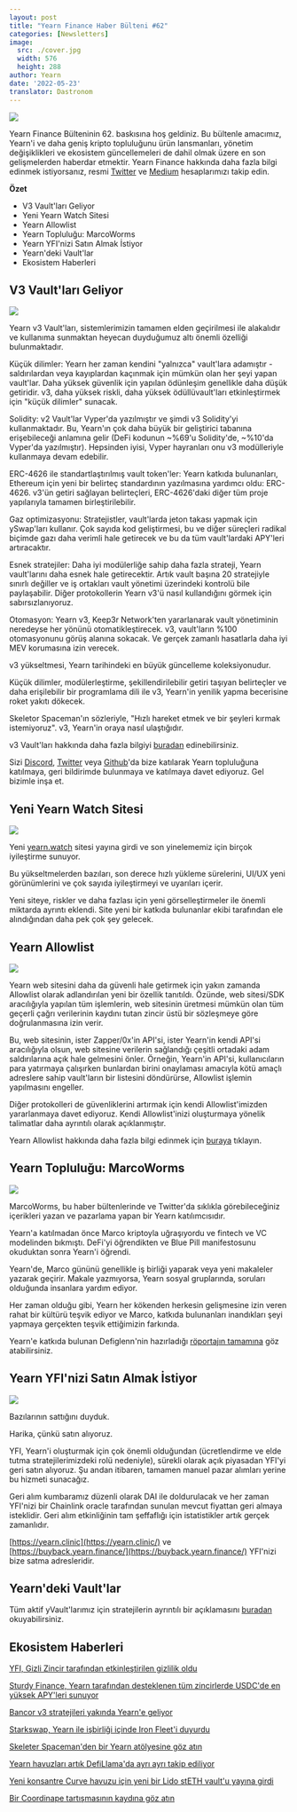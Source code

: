 ```yaml
---
layout: post
title: "Yearn Finance Haber Bülteni #62"
categories: [Newsletters]
image:
  src: ./cover.jpg
  width: 576
  height: 288
author: Yearn
date: '2022-05-23'
translator: Dastronom
---
```


![](./image1.jpg?w=900&h=453)

Yearn Finance Bülteninin 62. baskısına hoş geldiniz. Bu bültenle amacımız, Yearn'i ve daha geniş kripto topluluğunu ürün lansmanları, yönetim değişiklikleri ve ekosistem güncellemeleri de dahil olmak üzere en son gelişmelerden haberdar etmektir. Yearn Finance hakkında daha fazla bilgi edinmek istiyorsanız, resmi [Twitter](https://twitter.com/iearnfinance) ve [Medium](https://medium.com/iearn) hesaplarımızı takip edin.

**Özet**

- V3 Vault'ları Geliyor
- Yeni Yearn Watch Sitesi
- Yearn Allowlist
- Yearn Topluluğu: MarcoWorms
- Yearn YFI'nizi Satın Almak İstiyor
- Yearn'deki Vault'lar
- Ekosistem Haberleri

## V3 Vault'ları Geliyor

![](./image2.jpg?w=900&h=429)

Yearn v3 Vault'ları, sistemlerimizin tamamen elden geçirilmesi ile alakalıdır ve kullanıma sunmaktan heyecan duyduğumuz altı önemli özelliği bulunmaktadır.

Küçük dilimler: Yearn her zaman kendini "yalnızca" vault'lara  adamıştır - saldırılardan veya kayıplardan kaçınmak için mümkün olan her şeyi yapan vault'lar. Daha yüksek güvenlik için yapılan ödünleşim genellikle daha düşük getiridir. v3, daha yüksek riskli, daha yüksek ödüllüvault'ları etkinleştirmek için "küçük dilimler" sunacak.

Solidity: v2 Vault'lar Vyper'da yazılmıştır ve şimdi v3 Solidity'yi kullanmaktadır. Bu, Yearn'ın çok daha büyük bir geliştirici tabanına erişebileceği anlamına gelir (DeFi kodunun ~%69'u Solidity'de, ~%10'da Vyper'da yazılmıştır). Hepsinden iyisi, Vyper hayranları onu v3 modülleriyle kullanmaya devam edebilir.

ERC-4626 ile standartlaştırılmış vault token'ler: Yearn katkıda bulunanları, Ethereum için yeni bir belirteç standardının yazılmasına yardımcı oldu: ERC-4626. v3'ün getiri sağlayan belirteçleri, ERC-4626'daki diğer tüm proje yapılarıyla tamamen birleştirilebilir.

Gaz optimizasyonu: Stratejistler, vault'larda jeton takası yapmak için ySwap'ları kullanır. Çok sayıda kod geliştirmesi, bu ve diğer süreçleri radikal biçimde gazı daha verimli hale getirecek ve bu da tüm vault'lardaki APY'leri artıracaktır.

Esnek stratejiler: Daha iyi modülerliğe sahip daha fazla strateji, Yearn vault'larını daha esnek hale getirecektir. Artık vault başına 20 stratejiyle sınırlı değiller ve iş ortakları vault yönetimi üzerindeki kontrolü bile paylaşabilir. Diğer protokollerin Yearn v3'ü nasıl kullandığını görmek için sabırsızlanıyoruz.

Otomasyon: Yearn v3, Keep3r Network'ten yararlanarak vault yönetiminin neredeyse her yönünü otomatikleştirecek. v3, vault'ların %100 otomasyonunu görüş alanına sokacak. Ve gerçek zamanlı hasatlarla daha iyi MEV korumasına izin verecek.

v3 yükseltmesi, Yearn tarihindeki en büyük güncelleme koleksiyonudur.

Küçük dilimler, modülerleştirme, şekillendirilebilir getiri taşıyan belirteçler ve daha erişilebilir bir programlama dili ile v3, Yearn'in yenilik yapma becerisine roket yakıtı dökecek.

Skeletor Spaceman'ın sözleriyle, "Hızlı hareket etmek ve bir şeyleri kırmak istemiyoruz". v3, Yearn'in oraya nasıl ulaştığıdır.

v3 Vault'ları hakkında daha fazla bilgiyi [buradan](https://medium.com/iearn/yearn-vaults-v3-36ce7c468ca0) edinebilirsiniz.

Sizi [Discord](https://discord.gg/8rF374XkXy), [Twitter](http://twitter.com/iearnfinance) veya [Github](http://github.com/yearn)'da bize katılarak Yearn topluluğuna katılmaya, geri bildirimde bulunmaya ve katılmaya davet ediyoruz. Gel bizimle inşa et.

## Yeni Yearn Watch Sitesi

![](./image3.jpg?w=900&h=705)

Yeni [yearn.watch](https://yearn.watch/) sitesi yayına girdi ve son yinelememiz için birçok iyileştirme sunuyor.

Bu yükseltmelerden bazıları, son derece hızlı yükleme sürelerini, UI/UX yeni görünümlerini ve çok sayıda iyileştirmeyi ve uyarıları içerir.

Yeni siteye, riskler ve daha fazlası için yeni görselleştirmeler ile önemli miktarda ayrıntı eklendi. Site yeni bir katkıda bulunanlar ekibi tarafından ele alındığından daha pek çok şey gelecek.

## Yearn Allowlist

![](./image4.jpg?w=900&h=429)

Yearn web sitesini daha da güvenli hale getirmek için yakın zamanda Allowlist olarak adlandırılan yeni bir özellik tanıtıldı. Özünde, web sitesi/SDK aracılığıyla yapılan tüm işlemlerin, web sitesinin üretmesi mümkün olan tüm geçerli çağrı verilerinin kaydını tutan zincir üstü bir sözleşmeye göre doğrulanmasına izin verir.

Bu, web sitesinin, ister Zapper/0x'in API'si, ister Yearn'in kendi API'si aracılığıyla olsun, web sitesine verilerin sağlandığı çeşitli ortadaki adam saldırılarına açık hale gelmesini önler. Örneğin, Yearn'in API'si, kullanıcıların para yatırmaya çalışırken bunlardan birini onaylaması amacıyla kötü amaçlı adreslere sahip vault'ların bir listesini döndürürse, Allowlist işlemin yapılmasını engeller.

Diğer protokolleri de güvenliklerini artırmak için kendi Allowlist'imizden yararlanmaya davet ediyoruz. Kendi Allowlist'inizi oluşturmaya yönelik talimatlar daha ayrıntılı olarak açıklanmıştır.

Yearn Allowlist hakkında daha fazla bilgi edinmek için [buraya](https://medium.com/iearn/yearn-allowlist-71757d4e3cf4) tıklayın.

## Yearn Topluluğu: MarcoWorms

![](./image5.jpg?w=380&h=380)

MarcoWorms, bu haber bültenlerinde ve Twitter'da sıklıkla görebileceğiniz içerikleri yazan ve pazarlama yapan bir Yearn katılımcısıdır.

Yearn'a katılmadan önce Marco kriptoyla uğraşıyordu ve fintech ve VC modelinden bıkmıştı. DeFi'yi öğrendikten ve Blue Pill manifestosunu okuduktan sonra Yearn'i öğrendi.

Yearn'de, Marco gününü genellikle iş birliği yaparak veya yeni makaleler yazarak geçirir. Makale yazmıyorsa, Yearn sosyal gruplarında, soruları olduğunda insanlara yardım ediyor.

Her zaman olduğu gibi, Yearn her kökenden herkesin gelişmesine izin veren rahat bir kültürü teşvik ediyor ve Marco, katkıda bulunanları inandıkları şeyi yapmaya gerçekten teşvik ettiğimizin farkında.

Yearn'e katkıda bulunan Defiglenn'nin hazırladığı [röportajın tamamına](https://medium.com/iearn/people-of-yearn-marco-worms-c9bb139d278e) göz atabilirsiniz.

## Yearn YFI'nizi Satın Almak İstiyor

![](./image6.jpg?w=900&h=450)

Bazılarının sattığını duyduk.

Harika, çünkü satın alıyoruz.

YFI, Yearn'i oluşturmak için çok önemli olduğundan (ücretlendirme ve elde tutma stratejilerimizdeki rolü nedeniyle), sürekli olarak açık piyasadan YFI'yi geri satın alıyoruz. Şu andan itibaren, tamamen manuel pazar alımları yerine bu hizmeti sunacağız.

Geri alım kumbaramız düzenli olarak DAI ile doldurulacak ve her zaman YFI'nizi bir Chainlink oracle tarafından sunulan mevcut fiyattan geri almaya isteklidir. Geri alım etkinliğinin tam şeffaflığı için istatistikler artık gerçek zamanlıdır.

[https://yearn.clinic](https://yearn.clinic/) ve [https://buyback.yearn.finance/](https://buyback.yearn.finance/) YFI'nizi bize satma adresleridir. 

## Yearn'deki Vault'lar

Tüm aktif yVault'larımız için stratejilerin ayrıntılı bir açıklamasını [buradan](https://medium.com/yearn-state-of-the-vaults/the-vaults-at-yearn-9237905ffed3) okuyabilirsiniz.

## Ekosistem Haberleri

[YFI, Gizli Zincir tarafından etkinleştirilen gizlilik oldu](https://twitter.com/IncognitoChain/status/1527045614273544200)

[Sturdy Finance, Yearn tarafından desteklenen tüm zincirlerde USDC'de en yüksek APY'leri sunuyor](https://twitter.com/pgpsam/status/1526301386173992961)

[Bancor v3 stratejileri yakında Yearn'e geliyor](https://twitter.com/iearnfinance/status/1524417579539779585?s=20&t=cFsaa8mpS97O9Gvbhjm0iQ)

[Starkswap, Yearn ile işbirliği içinde Iron Fleet'i duyurdu](https://twitter.com/starkswap/status/1523695464180510721?s=20&t=0eYE4R6Ip9eG2SmowIrFYw)

[Skeleter Spaceman'den bir Yearn atölyesine göz atın](https://twitter.com/iearnfinance/status/1524491263344533506?s=20&t=0eYE4R6Ip9eG2SmowIrFYw)

[Yearn havuzları artık DefiLlama'da ayrı ayrı takip ediliyor](https://twitter.com/DefiLlama/status/1524968130967216146?s=20&t=0eYE4R6Ip9eG2SmowIrFYw)

[Yeni konsantre Curve havuzu için yeni bir Lido stETH vault'u yayına girdi](https://twitter.com/iearnfinance/status/1524913700334731264?s=20&t=0eYE4R6Ip9eG2SmowIrFYw)

[Bir Coordinape tartışmasının kaydına göz atın](https://twitter.com/YFI_interns/status/1525159821321830403)
